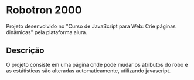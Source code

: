 # Robotron 2000

Projeto desenvolvido no  "Curso de
JavaScript para Web: Crie páginas dinâmicas" pela plataforma alura.

## Descrição
O projeto consiste em uma página onde pode mudar os atributos do robo e as estátisticas são alteradas automaticamente, utilizando javascript.
